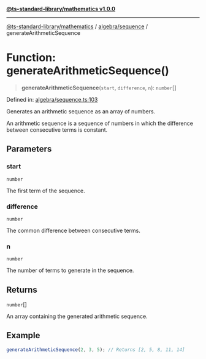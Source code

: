 [**@ts-standard-library/mathematics v1.0.0**](../../../README.md)

***

[@ts-standard-library/mathematics](../../../README.md) / [algebra/sequence](../README.md) / generateArithmeticSequence

# Function: generateArithmeticSequence()

> **generateArithmeticSequence**(`start`, `difference`, `n`): `number`[]

Defined in: [algebra/sequence.ts:103](https://github.com/gabaudette/ts-stdlib/blob/ea80ba1db09c741e99f8cb19e94e5a29b81b623b/packages/mathematics/src/algebra/sequence.ts#L103)

Generates an arithmetic sequence as an array of numbers.

An arithmetic sequence is a sequence of numbers in which the difference between consecutive terms is constant.

## Parameters

### start

`number`

The first term of the sequence.

### difference

`number`

The common difference between consecutive terms.

### n

`number`

The number of terms to generate in the sequence.

## Returns

`number`[]

An array containing the generated arithmetic sequence.

## Example

```typescript
generateArithmeticSequence(2, 3, 5); // Returns [2, 5, 8, 11, 14]
```
